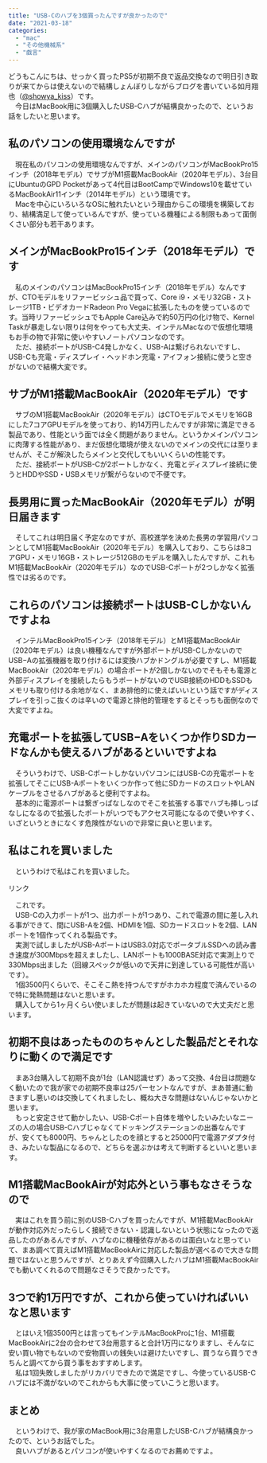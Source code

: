 ```yaml
---
title: "USB-Cのハブを3個買ったんですが良かったので"
date: "2021-03-18"
categories: 
  - "mac"
  - "その他機械系"
  - "戯言"
---
```


どうもこんにちは、せっかく買ったPS5が初期不良で返品交換なので明日引き取りが来てからは使えないので結構しょんぼりしながらブログを書いている如月翔也（[@showya\_kiss](http://twitter.com/showya_kiss)）です。  
　今日はMacBook用に3個購入したUSB-Cハブが結構良かったので、というお話をしたいと思います。  

## 私のパソコンの使用環境なんですが

　現在私のパソコンの使用環境なんですが、メインのパソコンがMacBookPro15インチ（2018年モデル）でサブがM1搭載MacBookAir（2020年モデル）、3台目にUbuntuのGPD Pocketがあって4代目はBootCampでWindows10を載せているMacBookAir11インチ（2014年モデル）という環境です。  
　Macを中心にいろいろなOSに触れたいという理由からこの環境を構築しており、結構満足して使っているんですが、使っている機種による制限もあって面倒くさい部分も若干あります。  

## メインがMacBookPro15インチ（2018年モデル）です

　私のメインのパソコンはMacBookPro15インチ（2018年モデル）なんですが、CTOモデルをリファービッシュ品で買って、Core i9・メモリ32GB・ストレージ1TB・ビデオカードRadeon Pro Vegaに拡張したものを使っているのです。当時リファービッシュでもApple Care込みで約50万円の化け物で、Kernel Taskが暴走しない限りは何をやっても大丈夫、インテルMacなので仮想化環境もお手の物で非常に使いやすいノートパソコンなのです。  
　ただ、接続ポートがUSB-C4発しかなく、USB-Aは繋げられないですし、USB-Cも充電・ディスプレイ・ヘッドホン充電・アイフォン接続に使うと空きがないので結構大変です。  

## サブがM1搭載MacBookAir（2020年モデル）です

　サブのM1搭載MacBookAir（2020年モデル）はCTOモデルでメモリを16GBにした7コアGPUモデルを使っており、約14万円したんですが非常に満足できる製品であり、性能という面では全く問題がありません。というかメインパソコンに肉薄する性能があり、まだ仮想化環境が使えないのでメインの交代には至りませんが、そこが解決したらメインと交代してもいいくらいの性能です。  
　ただ、接続ポートがUSB-Cが2ポートしかなく、充電とディスプレイ接続に使うとHDDやSSD・USBメモリが繋がらないので不便です。  

## 長男用に買ったMacBookAir（2020年モデル）が明日届きます

　そしてこれは明日届く予定なのですが、高校進学を決めた長男の学習用パソコンとしてM1搭載MacBookAir（2020年モデル）を購入しており、こちらは8コアGPU・メモリ16GB・ストレージ512GBのモデルを購入したんですが、これもM1搭載MacBookAir（2020年モデル）なのでUSB-Cポートが2つしかなく拡張性では劣るのです。  

## これらのパソコンは接続ポートはUSB-Cしかないんですよね

　インテルMacBookPro15インチ（2018年モデル）とM1搭載MacBookAir（2020年モデル）は良い機種なんですが外部ポートがUSB-CしかないのでUSB−Aの拡張機器を取り付けるには変換ハブかドングルが必要ですし、M1搭載MacBookAir（2020年モデル）の場合ポートが2個しかないのでそもそも電源と外部ディスプレイを接続したらもうポートがないのでUSB接続のHDDもSSDもメモリも取り付ける余地がなく、まあ排他的に使えばいいという話ですがディスプレイを引っこ抜くのは辛いので電源と排他的管理をするとそっちも面倒なので大変ですよね。  

## 充電ポートを拡張してUSB−Aをいくつか作りSDカードなんかも使えるハブがあるといいですよね

　そういうわけで、USB-CポートしかないパソコンにはUSB-Cの充電ポートを拡張してそこにUSB-Aポートをいくつか作って他にSDカードのスロットやLANケーブルをさせるハブがあると便利ですよね。  
　基本的に電源ポートは繋ぎっぱなしなのでそこを拡張する事でハブも挿しっぱなしになるので拡張したポートがいつでもアクセス可能になるので使いやすく、いざというときになくす危険性がないので非常に良いと思います。  

## 私はこれを買いました

　というわけで私はこれを買いました。  
<script type="text/javascript">(function(b,c,f,g,a,d,e){b.MoshimoAffiliateObject=a;b[a]=b[a]||function(){arguments.currentScript=c.currentScript||c.scripts[c.scripts.length-2];(b[a].q=b[a].q||[]).push(arguments)};c.getElementById(a)||(d=c.createElement(f),d.src=g,d.id=a,e=c.getElementsByTagName("body")[0],e.appendChild(d))})(window,document,"script","//dn.msmstatic.com/site/cardlink/bundle.js?20210203","msmaflink");msmaflink({"n":"Lemorele USB C ハブ 7-in-1 USB Type C ハブ USB3.0*2 高速データ伝送 100WPD充電 急速充電 4K@30Hz HDMI SD TFカードリーダー LANポート 軽量 コンパクトMacBook Pro Mac Air ChromeBook 他対応 Type C ドッキングステーション テレワーク リモート 在宅勤務","b":"Lemorele","t":"TC25","d":"https:\/\/m.media-amazon.com","c_p":"\/images\/I","p":["\/31sNEYjIOHL.jpg","\/41pr-Gl3iSL.jpg","\/51cO7ZzxfdL.jpg","\/51eeVOyNcEL.jpg","\/41ZXf+-TqIL.jpg","\/51fGiPnQekL.jpg","\/51oGGlnVGOL.jpg","\/41gEOXx3-UL.jpg"],"u":{"u":"https:\/\/www.amazon.co.jp\/dp\/B08TB7W3PS","t":"amazon","r_v":""},"v":"2.1","b_l":[{"id":1,"u_tx":"Amazonで見る","u_bc":"#f79256","u_url":"https:\/\/www.amazon.co.jp\/dp\/B08TB7W3PS","a_id":2093955,"p_id":170,"pl_id":27060,"pc_id":185,"s_n":"amazon","u_so":1},{"id":2,"u_tx":"楽天市場で見る","u_bc":"#f76956","u_url":"https:\/\/search.rakuten.co.jp\/search\/mall\/Lemorele%20USB%20C%20%E3%83%8F%E3%83%96%207-in-1%20USB%20Type%20C%20%E3%83%8F%E3%83%96%20USB3.0*2%20%E9%AB%98%E9%80%9F%E3%83%87%E3%83%BC%E3%82%BF%E4%BC%9D%E9%80%81%20100WPD%E5%85%85%E9%9B%BB%20%E6%80%A5%E9%80%9F%E5%85%85%E9%9B%BB%204K%4030Hz%20HDMI%20SD%20TF%E3%82%AB%E3%83%BC%E3%83%89%E3%83%AA%E3%83%BC%E3%83%80%E3%83%BC%20LAN%E3%83%9D%E3%83%BC%E3%83%88%20%E8%BB%BD%E9%87%8F%20%E3%82%B3%E3%83%B3%E3%83%91%E3%82%AF%E3%83%88MacBook%20Pro%20Mac%20Air%20ChromeBook%20%E4%BB%96%E5%AF%BE%E5%BF%9C%20Type%20C%20%E3%83%89%E3%83%83%E3%82%AD%E3%83%B3%E3%82%B0%E3%82%B9%E3%83%86%E3%83%BC%E3%82%B7%E3%83%A7%E3%83%B3%20%E3%83%86%E3%83%AC%E3%83%AF%E3%83%BC%E3%82%AF%20%E3%83%AA%E3%83%A2%E3%83%BC%E3%83%88%20%E5%9C%A8%E5%AE%85%E5%8B%A4%E5%8B%99\/","a_id":2093954,"p_id":54,"pl_id":27059,"pc_id":54,"s_n":"rakuten","u_so":2},{"id":3,"u_tx":"Yahoo!ショッピングで見る","u_bc":"#66a7ff","u_url":"https:\/\/shopping.yahoo.co.jp\/search?first=1\u0026p=Lemorele%20USB%20C%20%E3%83%8F%E3%83%96%207-in-1%20USB%20Type%20C%20%E3%83%8F%E3%83%96%20USB3.0*2%20%E9%AB%98%E9%80%9F%E3%83%87%E3%83%BC%E3%82%BF%E4%BC%9D%E9%80%81%20100WPD%E5%85%85%E9%9B%BB%20%E6%80%A5%E9%80%9F%E5%85%85%E9%9B%BB%204K%4030Hz%20HDMI%20SD%20TF%E3%82%AB%E3%83%BC%E3%83%89%E3%83%AA%E3%83%BC%E3%83%80%E3%83%BC%20LAN%E3%83%9D%E3%83%BC%E3%83%88%20%E8%BB%BD%E9%87%8F%20%E3%82%B3%E3%83%B3%E3%83%91%E3%82%AF%E3%83%88MacBook%20Pro%20Mac%20Air%20ChromeBook%20%E4%BB%96%E5%AF%BE%E5%BF%9C%20Type%20C%20%E3%83%89%E3%83%83%E3%82%AD%E3%83%B3%E3%82%B0%E3%82%B9%E3%83%86%E3%83%BC%E3%82%B7%E3%83%A7%E3%83%B3%20%E3%83%86%E3%83%AC%E3%83%AF%E3%83%BC%E3%82%AF%20%E3%83%AA%E3%83%A2%E3%83%BC%E3%83%88%20%E5%9C%A8%E5%AE%85%E5%8B%A4%E5%8B%99","a_id":2099557,"p_id":1225,"pl_id":27061,"pc_id":1925,"s_n":"yahoo","u_so":3}],"eid":"vhkG2","s":"s"});</script>

リンク

　これです。  
　USB-Cの入力ポートが1つ、出力ポートが1つあり、これで電源の間に差し入れる事ができて、間にUSB-Aを2個、HDMIを1個、SDカードスロットを2個、LANポートを1個作ってくれる製品です。  
　実測で試しましたがUSB-AポートはUSB3.0対応でポータブルSSDへの読み書き速度が300Mbpsを超えましたし、LANポートも1000BASE対応で実測上りで330Mbps出ました（回線スペックが低いので天井に到達している可能性が高いです）。  
　1個3500円くらいで、そこそこ熱を持つんですがホカホカ程度で済んでいるので特に発熱問題はないと思います。  
　購入してから1ヶ月くらい使いましたが問題は起きていないので大丈夫だと思います。  

## 初期不良はあったもののちゃんとした製品だとそれなりに動くので満足です

　まあ3台購入して初期不良が1台（LAN認識せず）あって交換、4台目は問題なく動いたので我が家での初期不良率は25パーセントなんですが、まあ普通に動きますし悪いのは交換してくれましたし、概ね大きな問題はないんじゃないかと思います。  
　もっと安定させて動かしたい、USB-Cポート自体を増やしたいみたいなニーズの人の場合USB-Cハブじゃなくてドッキングステーションの出番なんですが、安くても8000円、ちゃんとしたのを顔とすると25000円で電源アダプタ付き、みたいな製品になるので、どちらを選ぶかは考えて判断するといいと思います。  

## M1搭載MacBookAirが対応外という事もなさそうなので

　実はこれを買う前に別のUSB-Cハブを買ったんですが、M1搭載MacBookAirが動作対応外だったらしく接続できない・認識しないという状態になったので返品したのがあるんですが、ハブなのに機種依存があるのは面白いなと思っていて、まあ調べて買えばM1搭載MacBookAirに対応した製品が選べるので大きな問題ではないと思うんですが、とりあえず今回購入したハブはM1搭載MacBookAirでも動いてくれるので問題なさそうで良かったです。  

## 3つで約1万円ですが、これから使っていければいいなと思います

　とはいえ1個3500円とは言ってもインテルMacBookProに1台、M1搭載MacBookAirに2台の合わせて3台用意すると合計1万円になりますし、そんなに安い買い物でもないので安物買いの銭失いは避けたいですし、買うなら買うできちんと調べてから買う事をおすすめします。  
　私は1回失敗しましたがリカバリできたので満足ですし、今使っているUSB-Cハブには不満がないのでこれからも大事に使っていこうと思います。  

## まとめ

　というわけで、我が家のMacBook用に3台用意したUSB-Cハブが結構良かったので、というお話でした。  
　良いハブがあるとパソコンが使いやすくなるのでお薦めですよ。

